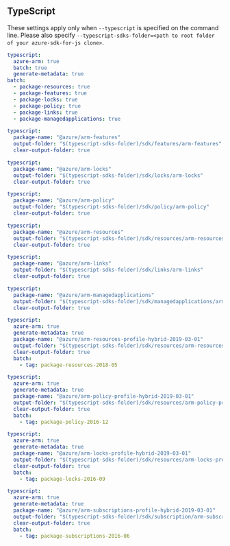 ## TypeScript


These settings apply only when `--typescript` is specified on the command line.
Please also specify `--typescript-sdks-folder=<path to root folder of your azure-sdk-for-js clone>`.

```yaml $(typescript) && !$(profile)
typescript:
  azure-arm: true
  batch: true
  generate-metadata: true
batch:
  - package-resources: true
  - package-features: true
  - package-locks: true
  - package-policy: true
  - package-links: true
  - package-managedapplications: true
```

```yaml $(typescript) && $(package-features) && !$(profile)
typescript:
  package-name: "@azure/arm-features"
  output-folder: "$(typescript-sdks-folder)/sdk/features/arm-features"
  clear-output-folder: true
```

```yaml $(typescript) && $(package-locks) && !$(profile)
typescript:
  package-name: "@azure/arm-locks"
  output-folder: "$(typescript-sdks-folder)/sdk/locks/arm-locks"
  clear-output-folder: true
```

```yaml $(typescript) && $(package-policy) && !$(profile)
typescript:
  package-name: "@azure/arm-policy"
  output-folder: "$(typescript-sdks-folder)/sdk/policy/arm-policy"
  clear-output-folder: true
```

```yaml $(typescript) && $(package-resources) && !$(profile)
typescript:
  package-name: "@azure/arm-resources"
  output-folder: "$(typescript-sdks-folder)/sdk/resources/arm-resources"
  clear-output-folder: true
```

```yaml $(typescript) && $(package-links) && !$(profile)
typescript:
  package-name: "@azure/arm-links"
  output-folder: "$(typescript-sdks-folder)/sdk/links/arm-links"
  clear-output-folder: true
```

```yaml $(typescript) && $(package-managedapplications) && !$(profile)
typescript:
  package-name: "@azure/arm-managedapplications"
  output-folder: "$(typescript-sdks-folder)/sdk/managedapplications/arm-managedapplications"
  clear-output-folder: true
```

```yaml $(tag)=='package-resources-2018-05' && $(profile)=='profile-hybrid-2019-03-01'
typescript:
  azure-arm: true
  generate-metadata: true
  package-name: "@azure/arm-resources-profile-hybrid-2019-03-01"
  output-folder: "$(typescript-sdks-folder)/sdk/resources/arm-resources-profile-hybrid-2019-03-01"
  clear-output-folder: true
  batch:
    - tag: package-resources-2018-05
```

```yaml $(tag)=='package-policy-2016-12' && $(profile)=='profile-hybrid-2019-03-01'
typescript:
  azure-arm: true
  generate-metadata: true
  package-name: "@azure/arm-policy-profile-hybrid-2019-03-01"
  output-folder: "$(typescript-sdks-folder)/sdk/resources/arm-policy-profile-hybrid-2019-03-01"
  clear-output-folder: true
  batch:
    - tag: package-policy-2016-12
```

```yaml $(tag)=='package-locks-2016-09' && $(profile)=='profile-hybrid-2019-03-01'
typescript:
  azure-arm: true
  generate-metadata: true
  package-name: "@azure/arm-locks-profile-hybrid-2019-03-01"
  output-folder: "$(typescript-sdks-folder)/sdk/resources/arm-locks-profile-hybrid-2019-03-01"
  clear-output-folder: true
  batch:
    - tag: package-locks-2016-09
```

```yaml $(tag)=='package-subscriptions-2016-06' && $(profile)=='profile-hybrid-2019-03-01'
typescript:
  azure-arm: true
  generate-metadata: true
  package-name: "@azure/arm-subscriptions-profile-hybrid-2019-03-01"
  output-folder: "$(typescript-sdks-folder)/sdk/subscription/arm-subscriptions-profile-hybrid-2019-03-01"
  clear-output-folder: true
  batch:
    - tag: package-subscriptions-2016-06
```